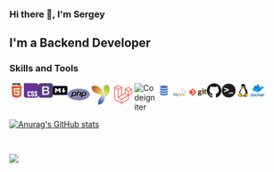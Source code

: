 ### Hi there 👋, I'm Sergey 

## I'm a Backend Developer

[comment]: # (### Connect with me:)
[comment]: # ([<img align="left" alt="webtricks-master.ru" width="22px" src="https://raw.githubusercontent.com/iconic/open-iconic/master/svg/globe.svg" />][website])
[comment]: # ([<img align="left" alt="VladKalachev | YouTube" width="22px" src="https://cdn.jsdelivr.net/npm/simple-icons@v3/icons/telegram.svg" />][telegram])
[comment]: # ([<img align="left" alt="VladKalachev | YouTube" width="22px" src="https://cdn.jsdelivr.net/npm/simple-icons@v3/icons/skype.svg" />][skype])

[comment]: # (<br />)

### Skills and Tools

<img align="left" alt="HTML5" width="26px" src="https://raw.githubusercontent.com/github/explore/80688e429a7d4ef2fca1e82350fe8e3517d3494d/topics/html/html.png" /> 
<img align="left" alt="CSS3" width="26px" src="https://raw.githubusercontent.com/github/explore/80688e429a7d4ef2fca1e82350fe8e3517d3494d/topics/css/css.png" /> 
<img align="left" alt="Bootstrap" width="26px" src="https://raw.githubusercontent.com/github/explore/80688e429a7d4ef2fca1e82350fe8e3517d3494d/topics/bootstrap/bootstrap.png" />  
<img align="left" alt="Markdown" width="26px" src="https://raw.githubusercontent.com/github/explore/80688e429a7d4ef2fca1e82350fe8e3517d3494d/topics/markdown/markdown.png" /> 
<img align="left" alt="PHP" width="40px" src="https://raw.githubusercontent.com/github/explore/ccc16358ac4530c6a69b1b80c7223cd2744dea83/topics/php/php.png" /> 
<img align="left" alt="Yii Framework" width="40px" src="https://raw.githubusercontent.com/github/explore/56a826d05cf762b2b50ecbe7d492a839b04f3fbf/topics/yii/yii.png" /> 
<img align="left" alt="Laravel" width="40px" src="https://raw.githubusercontent.com/github/explore/56a826d05cf762b2b50ecbe7d492a839b04f3fbf/topics/laravel/laravel.png" /> 
<img align="left" alt="Codeigniter" width="40px" src="https://codeigniter.com/assets/icons/ci-footer.png" /> 
<img align="left" alt="SQL" width="26px" src="https://raw.githubusercontent.com/github/explore/80688e429a7d4ef2fca1e82350fe8e3517d3494d/topics/sql/sql.png" />
<img align="left" alt="MySQL" width="32px" src="https://raw.githubusercontent.com/github/explore/80688e429a7d4ef2fca1e82350fe8e3517d3494d/topics/mysql/mysql.png" />
<img align="left" alt="Git" width="32px" src="https://raw.githubusercontent.com/github/explore/80688e429a7d4ef2fca1e82350fe8e3517d3494d/topics/git/git.png" />
<img align="left" alt="GitHub" width="26px" src="https://raw.githubusercontent.com/github/explore/78df643247d429f6cc873026c0622819ad797942/topics/github/github.png" />
<img align="left" alt="Terminal" width="26px" src="https://raw.githubusercontent.com/github/explore/80688e429a7d4ef2fca1e82350fe8e3517d3494d/topics/terminal/terminal.png" />
<img align="left" alt="Linux" width="26px" src="https://raw.githubusercontent.com/github/explore/56a826d05cf762b2b50ecbe7d492a839b04f3fbf/topics/linux/linux.png" />
<img align="left" alt="Docker" width="26px" src="https://raw.githubusercontent.com/github/explore/56a826d05cf762b2b50ecbe7d492a839b04f3fbf/topics/docker/docker.png" />

<br />
<br />
<br />

[![Anurag's GitHub stats](https://github-readme-stats.vercel.app/api?username=ivanitch&theme=dracula)](https://github.com/anuraghazra/github-readme-stats)

<br />

![](https://komarev.com/ghpvc/?username=ivanitch&color=blueviolet&style=flat-square)

[comment]: # ([website]: https://amurcoder.ru/)
[comment]: # ([telegram]: https://t.me/amurweb)
[comment]: # ([skype]: skype:live:amurweb?chat)
